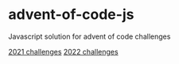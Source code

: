 # advent-of-code-js
Javascript solution for advent of code challenges

[2021 challenges](https://adventofcode.com/2021)
[2022 challenges](https://adventofcode.com/2022)
